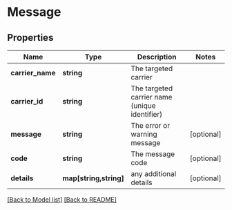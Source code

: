 # Message

## Properties

Name | Type | Description | Notes
------------ | ------------- | ------------- | -------------
**carrier_name** | **string** | The targeted carrier | 
**carrier_id** | **string** | The targeted carrier name (unique identifier) | 
**message** | **string** | The error or warning message | [optional] 
**code** | **string** | The message code | [optional] 
**details** | **map[string,string]** | any additional details | [optional] 

[[Back to Model list]](../README.md#documentation-for-models) [[Back to README]](../README.md)

